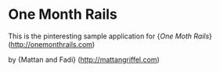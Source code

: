 # One Month Rails 

This is the pinteresting sample application for 
{*One Moth Rails*} (http://onemonthrails.com)

by {Mattan and Fadi} (http://mattangriffel.com)